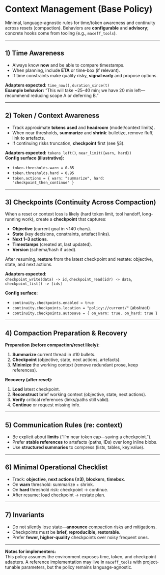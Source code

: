# Context Management (Base Policy)

Minimal, language-agnostic rules for time/token awareness and continuity across resets (compaction). Behaviors are **configurable** and **advisory**; concrete hooks come from tooling (e.g., `maceff_tools`).

---

## 1) Time Awareness
- Always know **now** and be able to compare timestamps.
- When planning, include **ETA** or time-box (if relevant).
- If time constraints make quality risky, **signal early** and propose options.

**Adapters expected:** `time_now()`, `duration_since(t)`  
**Example behavior:** “This will take ~25–40 min; we have 20 min left—recommend reducing scope A or deferring B.”

---

## 2) Token / Context Awareness
- Track approximate **tokens used** and **headroom** (model/context limits).
- When near thresholds, **summarize** and **shrink**: bulletize, remove fluff, link to artefacts.
- If continuing risks truncation, **checkpoint** first (see §3).

**Adapters expected:** `tokens_left()`, `near_limit({warn, hard})`  
**Config surface (illustrative):**
- `token.thresholds.warn = 0.85`
- `token.thresholds.hard = 0.95`
- `token.actions = { warn: "summarize", hard: "checkpoint_then_continue" }`

---

## 3) Checkpoints (Continuity Across Compaction)
When a reset or context loss is likely (hard token limit, tool handoff, long-running work), create a **checkpoint** that captures:
- **Objective** (current goal in <140 chars).
- **State** (key decisions, constraints, artefact links).
- **Next 1–3 actions**.
- **Timestamps** (created at, last updated).
- **Version** (schema/hash if used).

After resuming, **restore** from the latest checkpoint and restate: objective, state, and next actions.

**Adapters expected:**  
`checkpoint_write(data) -> id`, `checkpoint_read(id?) -> data`, `checkpoint_list() -> [ids]`

**Config surface:**  
- `continuity.checkpoints.enabled = true`  
- `continuity.checkpoints.location = "policy://current/"` (abstract)  
- `continuity.checkpoints.autosave = { on_warn: true, on_hard: true }`

---

## 4) Compaction Preparation & Recovery
**Preparation (before compaction/reset likely):**
1. **Summarize** current thread in ≤10 bullets.
2. **Checkpoint** (objective, state, next actions, artefacts).
3. **Minimize** the working context (remove redundant prose, keep references).

**Recovery (after reset):**
1. **Load** latest checkpoint.
2. **Reconstruct** brief working context (objective, state, next actions).
3. **Verify** critical references (links/paths still valid).
4. **Continue** or request missing info.

---

## 5) Communication Rules (re: context)
- Be explicit about **limits** (“I’m near token cap—saving a checkpoint.”).
- Prefer **stable references** to artefacts (paths, IDs) over long inline blobs.
- Use **structured summaries** to compress (lists, tables, key:value).

---

## 6) Minimal Operational Checklist
- Track: **objective**, **next actions (≤3)**, **blockers**, **timebox**.
- On **warn** threshold: summarize + shrink.
- On **hard** threshold risk: checkpoint → continue.
- After resume: load checkpoint → restate plan.

---

## 7) Invariants
- Do not silently lose state—**announce** compaction risks and mitigations.
- Checkpoints must be **brief, reproducible, restorable**.
- Prefer **fewer, higher-quality** checkpoints over noisy frequent ones.

---

**Notes for implementers:**  
This policy assumes the environment exposes time, token, and checkpoint adapters. A reference implementation may live in `maceff_tools` with project-tunable parameters, but the policy remains language-agnostic.
